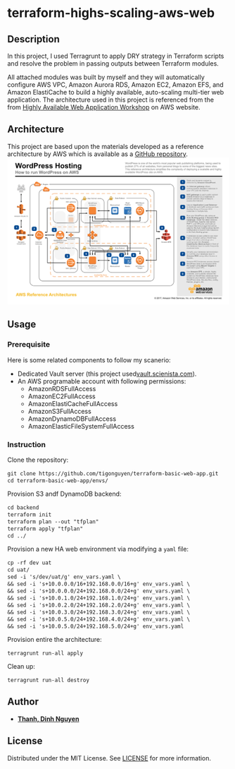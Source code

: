 # terraform-highs-scaling-aws-web
## Description
In this project, I used Terragrunt to apply DRY strategy in Terraform scripts and resolve the problem in passing outputs between Terraform modules. 

All attached modules was built by myself and they will automatically configure AWS VPC, Amazon Aurora RDS, Amazon EC2, Amazon EFS, and Amazon ElastiCache to build a highly available, auto-scaling multi-tier web application. The architecture used in this project is referenced from the from [Highly Available Web Application Workshop](https://ha-webapp.workshop.aws/introduction.html) on AWS website.
## Architecture
This project are based upon the materials developed as a reference architecture by AWS which is available as a [GitHub repository](https://github.com/aws-samples/aws-refarch-wordpress).
![](./aws-refarch-wordpress.jpeg)

## Usage
### Prerequisite
Here is some related components to follow my scanerio:
- Dedicated Vault server (this project used[vault.scienista.com](https://vault.scienista.com)).
- An AWS programable account with following permissions:
    - AmazonRDSFullAccess
    - AmazonEC2FullAccess
    - AmazonElastiCacheFullAccess
    - AmazonS3FullAccess
    - AmazonDynamoDBFullAccess
    - AmazonElasticFileSystemFullAccess
### Instruction
Clone the repository:
```
git clone https://github.com/tigonguyen/terraform-basic-web-app.git
cd terraform-basic-web-app/envs/
```

Provision S3 andf DynamoDB backend:
```
cd backend
terraform init
terraform plan --out "tfplan"
terraform apply "tfplan"
cd ../
```

Provision a new HA web environment via modifying a `yaml` file:
```
cp -rf dev uat
cd uat/
sed -i 's/dev/uat/g' env_vars.yaml \
&& sed -i 's+10.0.0.0/16+192.168.0.0/16+g' env_vars.yaml \
&& sed -i 's+10.0.0.0/24+192.168.0.0/24+g' env_vars.yaml \
&& sed -i 's+10.0.1.0/24+192.168.1.0/24+g' env_vars.yaml \
&& sed -i 's+10.0.2.0/24+192.168.2.0/24+g' env_vars.yaml \
&& sed -i 's+10.0.3.0/24+192.168.3.0/24+g' env_vars.yaml \
&& sed -i 's+10.0.5.0/24+192.168.4.0/24+g' env_vars.yaml \
&& sed -i 's+10.0.5.0/24+192.168.5.0/24+g' env_vars.yaml
```

Provision entire the architecture:
```
terragrunt run-all apply
```

Clean up:
```
terragrunt run-all destroy
```

## Author
- **[Thanh, Dinh Nguyen](https://github.com/tigonguyen)**

## License
Distributed under the MIT License. See [LICENSE](./LICENSE) for more information.
